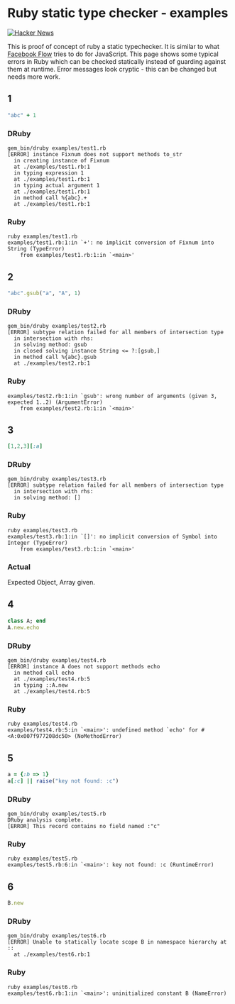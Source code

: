 # Ruby static type checker - examples

[![Hacker News](https://img.shields.io/badge/Hacker%20News-Y-orange.svg)](https://news.ycombinator.com/item?id=15528660)

This is proof of concept of ruby a static typechecker. It is similar to what [Facebook Flow](https://github.com/facebook/flow) tries to do for JavaScript. This page shows some typical errors in Ruby which can be checked statically instead of guarding against them at runtime. Error messages look cryptic - this can be changed but needs more work.

## 1

```ruby
"abc" + 1
```

### DRuby

```
gem_bin/druby examples/test1.rb
[ERROR] instance Fixnum does not support methods to_str
  in creating instance of Fixnum
  at ./examples/test1.rb:1
  in typing expression 1
  at ./examples/test1.rb:1
  in typing actual argument 1
  at ./examples/test1.rb:1
  in method call %{abc}.+
  at ./examples/test1.rb:1
```

### Ruby

```
ruby examples/test1.rb
examples/test1.rb:1:in `+': no implicit conversion of Fixnum into String (TypeError)
	from examples/test1.rb:1:in `<main>'
```

## 2

```ruby
"abc".gsub("a", "A", 1)
```

### DRuby

```
gem_bin/druby examples/test2.rb
[ERROR] subtype relation failed for all members of intersection type
  in intersection with rhs:
  in solving method: gsub
  in closed solving instance String <= ?:[gsub,]
  in method call %{abc}.gsub
  at ./examples/test2.rb:1
```

### Ruby

```
examples/test2.rb:1:in `gsub': wrong number of arguments (given 3, expected 1..2) (ArgumentError)
	from examples/test2.rb:1:in `<main>'
```

## 3

```ruby
[1,2,3][:a]
```

### DRuby

```
gem_bin/druby examples/test3.rb
[ERROR] subtype relation failed for all members of intersection type
  in intersection with rhs:
  in solving method: []
```

### Ruby

```
ruby examples/test3.rb
examples/test3.rb:1:in `[]': no implicit conversion of Symbol into Integer (TypeError)
	from examples/test3.rb:1:in `<main>'
```

### Actual

Expected Object, Array given.

## 4

```ruby
class A; end
A.new.echo
```

### DRuby

```
gem_bin/druby examples/test4.rb
[ERROR] instance A does not support methods echo
  in method call echo
  at ./examples/test4.rb:5
  in typing ::A.new
  at ./examples/test4.rb:5
```

### Ruby

```
ruby examples/test4.rb
examples/test4.rb:5:in `<main>': undefined method `echo' for #<A:0x007f977208dc50> (NoMethodError)
```

## 5

```ruby
a = {:b => 1}
a[:c] || raise("key not found: :c")
```

### DRuby

```
gem_bin/druby examples/test5.rb
DRuby analysis complete.
[ERROR] This record contains no field named :"c"
```

### Ruby

```
ruby examples/test5.rb
examples/test5.rb:6:in `<main>': key not found: :c (RuntimeError)
```

## 6

```ruby
B.new
```

### DRuby

```
gem_bin/druby examples/test6.rb
[ERROR] Unable to statically locate scope B in namespace hierarchy at ::
  at ./examples/test6.rb:1
```

### Ruby

```
ruby examples/test6.rb
examples/test6.rb:1:in `<main>': uninitialized constant B (NameError)
```
